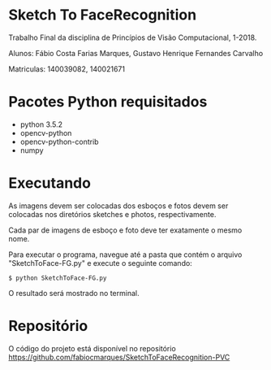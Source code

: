 # Sketch To FaceRecognition
Trabalho Final da disciplina de Princípios de Visão Computacional, 1-2018.

Alunos: Fábio Costa Farias Marques, Gustavo Henrique Fernandes Carvalho

Matriculas: 140039082, 140021671

# Pacotes Python requisitados
- python 3.5.2
- opencv-python
- opencv-python-contrib
- numpy

# Executando
As imagens devem ser colocadas dos esboços e fotos devem ser colocadas nos diretórios sketches e photos, respectivamente.

Cada par de imagens de esboço e foto deve ter exatamente o mesmo nome.

Para executar o programa, navegue até a pasta que contém o arquivo "SketchToFace-FG.py" e execute o seguinte comando:

```console
$ python SketchToFace-FG.py
```

O resultado será mostrado no terminal.

# Repositório

O código do projeto está disponível no repositório https://github.com/fabiocmarques/SketchToFaceRecognition-PVC